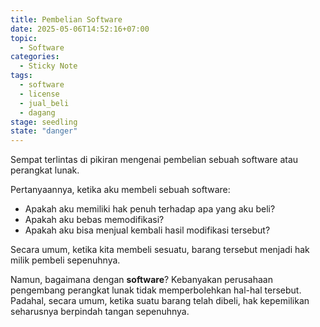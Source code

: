 ```yaml
---
title: Pembelian Software
date: 2025-05-06T14:52:16+07:00
topic:
  - Software
categories: 
  - Sticky Note
tags:
  - software
  - license
  - jual_beli
  - dagang
stage: seedling
state: "danger"
---
```


Sempat terlintas di pikiran mengenai pembelian sebuah software atau perangkat lunak. 

Pertanyaannya, ketika aku membeli sebuah software:
- Apakah aku memiliki hak penuh terhadap apa yang aku beli?
- Apakah aku bebas memodifikasi?
- Apakah aku bisa menjual kembali hasil modifikasi tersebut?

Secara umum, ketika kita membeli sesuatu, barang tersebut menjadi hak milik pembeli sepenuhnya.

Namun, bagaimana dengan **software**? Kebanyakan perusahaan pengembang perangkat lunak tidak memperbolehkan hal-hal tersebut. Padahal, secara umum, ketika suatu barang telah dibeli, hak kepemilikan seharusnya berpindah tangan sepenuhnya.